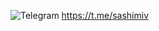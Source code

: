 
![Telegram](https://img.shields.io/badge/Telegram-2CA5E0?style=for-the-badge&logo=telegram&logoColor=white) https://t.me/sashimiv
